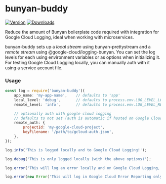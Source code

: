 # bunyan-buddy
[![Version](https://badge.fury.io/js/bunyan-buddy.svg)](http://badge.fury.io/js/bunyan-buddy)
[![Downloads](http://img.shields.io/npm/dm/bunyan-buddy.svg)](https://www.npmjs.com/package/bunyan-buddy)

Reduce the amount of Bunyan boilerplate code required with integration for Google Cloud Logging, ideal when working with microservices.

bunyan-buddy sets up a *local stream* using bunyan-prettystream and a *remote stream* using @google-cloud/logging-bunyan. You can set the log levels for each using environment variables or as options when initializing it. For testing Google Cloud Logging locally, you can manually auth with it using a service account file.

### Usage

```javascript
const log = require('bunyan-buddy')(
    app_name: 'my-app-name',    // defaults to 'app'
    local_level: 'debug',       // defaults to process.env.LOG_LEVEL_LOCAL or 'info'
    remote_level: 'info',       // defaults to process.env.LOG_LEVEL_REMOTE or not set

    // optionally auth with google cloud logging
    // defaults to not set (auth is automatic if hosted on Google Cloud Platform)
    remote_auth: {
        projectId: 'my-google-cloud-project',
        keyFilename: '/path/to/gcloud-auth.json',
    },
});

log.info('This is logged locally and to Google Cloud Logging!');

log.debug('This is only logged locally (with the above options)');

log.error('This will log an error locally and on Google Cloud Logging, but not Google Cloud Error Reporting');

log.error(new Error('This will log in Google Cloud Error Reporting only if hosted on Google Cloud Platform'));
```


